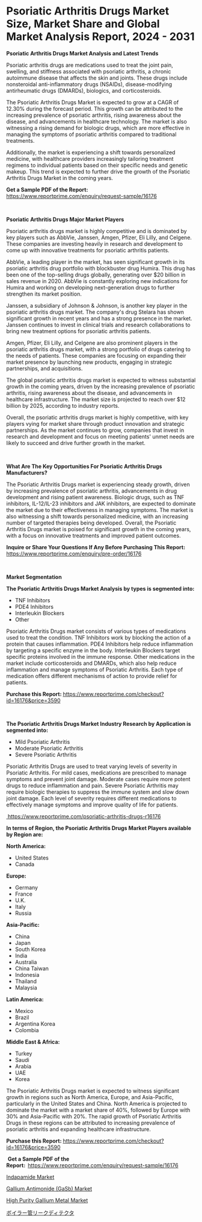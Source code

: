 <p><h1>Psoriatic Arthritis Drugs Market Size, Market Share and Global Market Analysis Report, 2024 - 2031</h1></p><p><strong>Psoriatic Arthritis Drugs Market Analysis and Latest Trends</strong></p>
<p><p>Psoriatic arthritis drugs are medications used to treat the joint pain, swelling, and stiffness associated with psoriatic arthritis, a chronic autoimmune disease that affects the skin and joints. These drugs include nonsteroidal anti-inflammatory drugs (NSAIDs), disease-modifying antirheumatic drugs (DMARDs), biologics, and corticosteroids.</p><p>The Psoriatic Arthritis Drugs Market is expected to grow at a CAGR of 12.30% during the forecast period. This growth can be attributed to the increasing prevalence of psoriatic arthritis, rising awareness about the disease, and advancements in healthcare technology. The market is also witnessing a rising demand for biologic drugs, which are more effective in managing the symptoms of psoriatic arthritis compared to traditional treatments.</p><p>Additionally, the market is experiencing a shift towards personalized medicine, with healthcare providers increasingly tailoring treatment regimens to individual patients based on their specific needs and genetic makeup. This trend is expected to further drive the growth of the Psoriatic Arthritis Drugs Market in the coming years.</p></p>
<p><strong>Get a Sample PDF of the Report:&nbsp;</strong> <a href="https://www.reportprime.com/enquiry/request-sample/16176">https://www.reportprime.com/enquiry/request-sample/16176</a></p>
<p>&nbsp;</p>
<p><strong>Psoriatic Arthritis Drugs Major Market Players</strong></p>
<p><p>Psoriatic arthritis drugs market is highly competitive and is dominated by key players such as AbbVie, Janssen, Amgen, Pfizer, Eli Lilly, and Celgene. These companies are investing heavily in research and development to come up with innovative treatments for psoriatic arthritis patients.</p><p>AbbVie, a leading player in the market, has seen significant growth in its psoriatic arthritis drug portfolio with blockbuster drug Humira. This drug has been one of the top-selling drugs globally, generating over $20 billion in sales revenue in 2020. AbbVie is constantly exploring new indications for Humira and working on developing next-generation drugs to further strengthen its market position.</p><p>Janssen, a subsidiary of Johnson & Johnson, is another key player in the psoriatic arthritis drugs market. The company's drug Stelara has shown significant growth in recent years and has a strong presence in the market. Janssen continues to invest in clinical trials and research collaborations to bring new treatment options for psoriatic arthritis patients.</p><p>Amgen, Pfizer, Eli Lilly, and Celgene are also prominent players in the psoriatic arthritis drugs market, with a strong portfolio of drugs catering to the needs of patients. These companies are focusing on expanding their market presence by launching new products, engaging in strategic partnerships, and acquisitions.</p><p>The global psoriatic arthritis drugs market is expected to witness substantial growth in the coming years, driven by the increasing prevalence of psoriatic arthritis, rising awareness about the disease, and advancements in healthcare infrastructure. The market size is projected to reach over $12 billion by 2025, according to industry reports.</p><p>Overall, the psoriatic arthritis drugs market is highly competitive, with key players vying for market share through product innovation and strategic partnerships. As the market continues to grow, companies that invest in research and development and focus on meeting patients' unmet needs are likely to succeed and drive further growth in the market.</p></p>
<p>&nbsp;</p>
<p><strong>What Are The Key Opportunities For Psoriatic Arthritis Drugs Manufacturers?</strong></p>
<p><p>The Psoriatic Arthritis Drugs market is experiencing steady growth, driven by increasing prevalence of psoriatic arthritis, advancements in drug development and rising patient awareness. Biologic drugs, such as TNF inhibitors, IL-12/IL-23 inhibitors and JAK inhibitors, are expected to dominate the market due to their effectiveness in managing symptoms. The market is also witnessing a shift towards personalized medicine, with an increasing number of targeted therapies being developed. Overall, the Psoriatic Arthritis Drugs market is poised for significant growth in the coming years, with a focus on innovative treatments and improved patient outcomes.</p></p>
<p><strong>Inquire or Share Your Questions If Any Before Purchasing This Report:</strong> <a href="https://www.reportprime.com/enquiry/pre-order/16176">https://www.reportprime.com/enquiry/pre-order/16176</a></p>
<p>&nbsp;</p>
<p><strong>Market Segmentation</strong></p>
<p><strong>The Psoriatic Arthritis Drugs Market Analysis by types is segmented into:</strong></p>
<p><ul><li>TNF Inhibitors</li><li>PDE4 Inhibitors</li><li>Interleukin Blockers</li><li>Other</li></ul></p>
<p><p>Psoriatic Arthritis Drugs market consists of various types of medications used to treat the condition. TNF Inhibitors work by blocking the action of a protein that causes inflammation. PDE4 Inhibitors help reduce inflammation by targeting a specific enzyme in the body. Interleukin Blockers target specific proteins involved in the immune response. Other medications in the market include corticosteroids and DMARDs, which also help reduce inflammation and manage symptoms of Psoriatic Arthritis. Each type of medication offers different mechanisms of action to provide relief for patients.</p></p>
<p><strong>Purchase this Report:&nbsp;</strong><a href="https://www.reportprime.com/checkout?id=16176&price=3590">https://www.reportprime.com/checkout?id=16176&price=3590</a></p>
<p>&nbsp;</p>
<p><strong>The Psoriatic Arthritis Drugs Market Industry Research by Application is segmented into:</strong></p>
<p><ul><li>Mild Psoriatic Arthritis</li><li>Moderate Psoriatic Arthritis</li><li>Severe Psoriatic Arthritis</li></ul></p>
<p><p>Psoriatic Arthritis Drugs are used to treat varying levels of severity in Psoriatic Arthritis. For mild cases, medications are prescribed to manage symptoms and prevent joint damage. Moderate cases require more potent drugs to reduce inflammation and pain. Severe Psoriatic Arthritis may require biologic therapies to suppress the immune system and slow down joint damage. Each level of severity requires different medications to effectively manage symptoms and improve quality of life for patients.</p></p>
<p><a href="https://www.reportprime.com/psoriatic-arthritis-drugs-r16176">&nbsp;https://www.reportprime.com/psoriatic-arthritis-drugs-r16176</a></p>
<p><strong>In terms of Region, the Psoriatic Arthritis Drugs Market Players available by Region are:</strong></p>
<p>
    <p> <strong> North America: </strong>
        <ul>
            <li>United States</li>
            <li>Canada</li>
        </ul>
        </p> 
    <p> <strong> Europe: </strong>
        <ul>
            <li>Germany</li>
            <li>France</li>
            <li>U.K.</li>
            <li>Italy</li>
            <li>Russia</li>
        </ul>
        </p> 
    <p> <strong> Asia-Pacific: </strong>
        <ul>
            <li>China</li>
            <li>Japan</li>
            <li>South Korea</li>
            <li>India</li>
            <li>Australia</li>
            <li>China Taiwan</li>
            <li>Indonesia</li>
            <li>Thailand</li>
            <li>Malaysia</li>
        </ul>
        </p> 
    <p> <strong> Latin America: </strong>
        <ul>
            <li>Mexico</li>
            <li>Brazil</li>
            <li>Argentina Korea</li>
            <li>Colombia</li>
        </ul>
        </p> 
    <p> <strong> Middle East & Africa: </strong>
        <ul>
            <li>Turkey</li>
            <li>Saudi</li>
            <li>Arabia</li>
            <li>UAE</li>
            <li>Korea</li>
        </ul>
    </p>
    </p>
<p><p>The Psoriatic Arthritis Drugs market is expected to witness significant growth in regions such as North America, Europe, and Asia-Pacific, particularly in the United States and China. North America is projected to dominate the market with a market share of 40%, followed by Europe with 30% and Asia-Pacific with 20%. The rapid growth of Psoriatic Arthritis Drugs in these regions can be attributed to increasing prevalence of psoriatic arthritis and expanding healthcare infrastructure.</p></p>
<p><strong>Purchase this Report: </strong><a href="https://www.reportprime.com/checkout?id=16176&price=3590">https://www.reportprime.com/checkout?id=16176&price=3590</a></p>
<p>&nbsp;<strong>Get a Sample PDF of the Report:&nbsp;&nbsp;</strong><a href="https://www.reportprime.com/enquiry/request-sample/16176">https://www.reportprime.com/enquiry/request-sample/16176</a></p>
<p><strong></strong></p>
<p><p><a href="https://github.com/CliffMedina6/Market-Research-Report-List-4/blob/main/indapamide-market.md">Indapamide Market</a></p><p><a href="https://www.linkedin.com/pulse/gallium-antimonide-gasb-market-furnish-information-size-share-s6y6c?trackingId=XZH%2Fb2F8z9PEy4q5iIqx7g%3D%3D">Gallium Antimonide (GaSb) Market</a></p><p><a href="https://www.linkedin.com/pulse/global-high-purity-gallium-metal-market-size-trends-etv9c?trackingId=ukJmrqSQh2v2tKbozuAgDA%3D%3D">High Purity Gallium Metal Market</a></p><p><a href="https://github.com/schmahlson/Market-Research-Report-List-1/blob/main/518837425894.md">ボイラー管リークディテクタ</a></p></p>